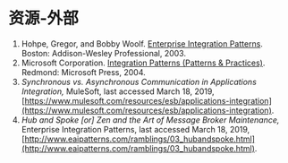# 资源-外部

1. Hohpe, Gregor, and Bobby Woolf. [Enterprise Integration Patterns](http://www.amazon.com/Enterprise-Integration-Patterns-Designing-Deploying/dp/0321200683/ref=sr_1_1?s=books&ie=UTF8&qid=1337717676&sr=1-1). Boston: Addison-Wesley Professional, 2003.
2. Microsoft Corporation. [Integration Patterns (Patterns & Practices)](http://www.amazon.com/Integration-Patterns-Practices-Microsoft-Corporation/dp/073561850X/ref=sr_1_2?s=books&ie=UTF8&qid=1337717848&sr=1-2). Redmond: Microsoft Press, 2004.
3. _Synchronous vs. Asynchronous Communication in Applications Integration,_ MuleSoft, last accessed March 18, 2019, [https://www.mulesoft.com/resources/esb/applications-integration](https://www.mulesoft.com/resources/esb/applications-integration).
4. _Hub and Spoke [or] Zen and the Art of Message Broker Maintenance,_ Enterprise Integration Patterns, last accessed March 18, 2019, [http://www.eaipatterns.com/ramblings/03_hubandspoke.html](http://www.eaipatterns.com/ramblings/03_hubandspoke.html).
